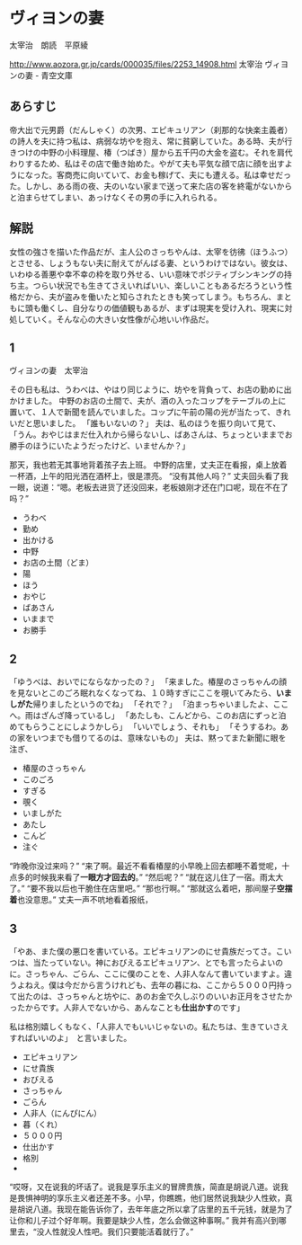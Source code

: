# ヴィヨンの妻

太宰治　朗読　平原綾

http://www.aozora.gr.jp/cards/000035/files/2253_14908.html
太宰治 ヴィヨンの妻 - 青空文庫

## あらすじ ##

帝大出で元男爵（だんしゃく）の次男、エピキュリアン（刹那的な快楽主義者）の詩人を夫に持つ私は、病弱な坊やを抱え、常に貧窮していた。ある時、夫が行きつけの中野の小料理屋、椿（つばき）屋から五千円の大金を盗む。それを肩代わりするため、私はその店で働き始めた。やがて夫も平気な顔で店に顔を出すようになった。客商売に向いていて、お金も稼げて、夫にも遭える。私は幸せだった。しかし、ある雨の夜、夫のいない家まで送って来た店の客を終電がないからと泊まらせてしまい、あっけなくその男の手に入れられる。

## 解説 ##

女性の強さを描いた作品だが、主人公のさっちやんは、太宰を彷彿（ほうふつ）とさせる、しょうもない夫に耐えてがんばる妻、というわけではない。彼女は、いわゆる善悪や幸不幸の枠を取り外せる、いい意味でポジティブシンキングの持ち主。つらい状況でも生きてさえいればいい、楽しいこともあるだろうという性格だから、夫が盗みを働いたと知らされたときも笑ってしまう。もちろん、まともに頭も働くし、自分なりの価値観もあるが、まずは現実を受け入れ、現実に対処していく。そんな心の大きい女性像が心地いい作品だ。

## 1 ##
ヴィヨンの妻　太宰治

その日も私は、うわべは、やはり同じように、坊やを背負って、お店の勤めに出かけました。
中野のお店の土間で、夫が、酒の入ったコップをテーブルの上に置いて、１人で新聞を読んでいました。コップに午前の陽の光が当たって、きれいだと思いました。
「誰もいないの？」
夫は、私のほうを振り向いて見て、
「うん。おやじはまだ仕入れから帰らないし、ばあさんは、ちょっといままでお勝手のほうにいたようだったけど、いませんか？」

那天，我也若无其事地背着孩子去上班。
中野的店里，丈夫正在看报，桌上放着一杯酒，上午的阳光洒在酒杯上，很是漂亮。
“没有其他人吗？”
丈夫回头看了我一眼，说道：“嗯。老板去进货了还没回来，老板娘刚才还在门口呢，现在不在了吗？”

* うわべ
* 勤め
* 出かける
* 中野
* お店の土間（どま）
* 陽
* ほう
* おやじ
* ばあさん
* いままで
* お勝手

## 2 ##

「ゆうべは、おいでにならなかったの？」
「来ました。椿屋のさっちゃんの顔を見ないとこのごろ眠れなくなってね、１０時すぎにここを覗いてみたら、**いましがた**帰りましたというのでね」
「それで？」
「泊まっちゃいましたよ、ここへ。雨はざんざ降っているし」
「あたしも、こんどから、このお店にずっと泊めてもらうことにしようかしら」
「いいでしょう、それも」
「そうするわ。あの家をいつまでも借りてるのは、意味ないもの」
夫は、黙ってまた新聞に眼を注ぎ、

* 椿屋のさっちゃん
* このごろ
* すぎる
* 覗く
* いましがた
* あたし
* こんど
* 注ぐ

“昨晚你没过来吗？”
“来了啊。最近不看看椿屋的小早晚上回去都睡不着觉呢，十点多的时候我来看了**一眼方才回去的**。”
“然后呢？”
“就在这儿住了一宿。雨太大了。”
“要不我以后也干脆住在店里吧。”
“那也行啊。”
“那就这么着吧，那间屋子**空摆着**也没意思。”
丈夫一声不吭地看着报纸，

## 3 ##

「やあ、また僕の悪口を書いている。エピキュリアンのにせ貴族だってさ。こいつは、当たっていない。神におびえるエピキュリアン、とでも言ったらよいのに。さっちゃん、ごらん、ここに僕のことを、人非人なんて書いていますよ。違うよねえ。僕は今だから言うけれども、去年の暮にね、ここから５０００円持って出たのは、さっちゃんと坊やに、あのお金で久しぶりのいいお正月をさせたかったからです。人非人でないから、あんなことも**仕出かす**のです」

私は格別嬉しくもなく、「人非人でもいいじゃないの。私たちは、生きていさえすればいいのよ」　と言いました。

* エピキュリアン
* にせ貴族
* おびえる
* さっちゃん
* ごらん
* 人非人（にんぴにん）
* 暮（くれ）
* ５０００円
* 仕出かす
* 格別
* 

“哎呀，又在说我的坏话了。说我是享乐主义的冒牌贵族，简直是胡说八道。说我是畏惧神明的享乐主义者还差不多。小早，你瞧瞧，他们居然说我缺少人性欸，真是胡说八道。我现在能告诉你了，去年年底之所以拿了店里的五千元钱，就是为了让你和儿子过个好年啊。我要是缺少人性，怎么会做这种事啊。”
我并有高兴到哪里去，“没人性就没人性吧。我们只要能活着就行了。”
